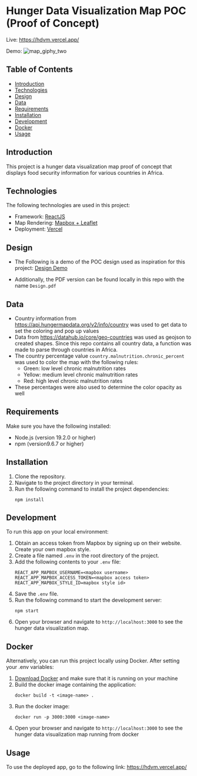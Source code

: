 # Hunger Data Visualization Map POC (Proof of Concept)

Live: https://hdvm.vercel.app/

Demo:
![map_giphy_two](https://github.com/dev-32443z/hdvm/assets/135600992/ddce2734-c3b4-4bec-b91b-66b035d82891)

## Table of Contents
- [Introduction](#introduction)
- [Technologies](#technologies)
- [Design](#design)
- [Data](#data)
- [Requirements](#requirements)
- [Installation](#installation)
- [Development](#development)
- [Docker](#docker)
- [Usage](#usage)

## Introduction
This project is a hunger data visualization map proof of concept that displays food security information for various countries in Africa. 

## Technologies
The following technologies are used in this project:
- Framework: [ReactJS](https://react.dev/learn)
- Map Rendering: [Mapbox + Leaflet](https://react-leaflet.js.org/)
- Deployment: [Vercel](https://vercel.com/)

## Design
- The Following is a demo of the POC design used as inspiration for this project: [Design Demo](https://www.figma.com/proto/MRoSIBb5sB4H6kTGlFJGO0/Untitled?type=design&node-id=2-60&scaling=scale-down&page-id=0%3A1&starting-point-node-id=2%3A60)

- Additionally, the PDF version can be found locally in this repo with the name ```Design.pdf```

## Data
- Country information from https://api.hungermapdata.org/v2/info/country was used to get data to set the coloring and pop up values
- Data from https://datahub.io/core/geo-countries was used as geojson to created shapes. Since this repo contains all country data, a function 
was made to parse through countries in Africa.
- The country percentage value ```country.malnutrition.chronic_percent``` was used to color the map with the following rules:
    - Green: low level chronic malnutrition rates
    - Yellow: medium level chronic malnutrition rates
    - Red: high level chronic malnutrition rates
- These percentages were also used to determine the color opacity as well

## Requirements
Make sure you have the following installed:
- Node.js (version 19.2.0 or higher)
- npm (version9.6.7 or higher)

## Installation
1. Clone the repository. 
2. Navigate to the project directory in your terminal.
3. Run the following command to install the project dependencies:
    ```
    npm install
    ```


## Development
To run this app on your local environment:

1. Obtain an access token from Mapbox by signing up on their website. Create your own mapbox style.
2. Create a file named `.env` in the root directory of the project.
3. Add the following contents to your `.env` file:
    ```
    REACT_APP_MAPBOX_USERNAME=<mapbox username>
    REACT_APP_MAPBOX_ACCESS_TOKEN=<mapbox access token>
    REACT_APP_MAPBOX_STYLE_ID=mapbox style id>
    ```
4. Save the `.env` file.
5. Run the following command to start the development server:
    ```
    npm start
    ```
6. Open your browser and navigate to `http://localhost:3000` to see the hunger data visualization map.

## Docker
Alternatively, you can run this project locally using Docker. After setting your .env variables:
1. [Download Docker](https://docs.docker.com/get-docker/) and make sure that it is running on your machine
2. Build the docker image containing the application:
   ```
   docker build -t <image-name> .
   ```
3. Run the docker image:
   ```
   docker run -p 3000:3000 <image-name>
   ```
4. Open your browser and navigate to `http://localhost:3000` to see the hunger data visualization map running from docker

## Usage
To use the deployed app, go to the following link: https://hdvm.vercel.app/






